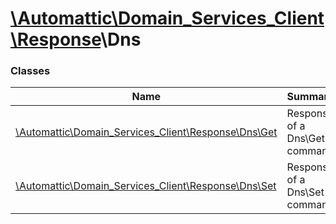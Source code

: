 # [\Automattic](../namespaces/automattic.md)[\Domain_Services_Client](../namespaces/automattic-domain-services-client.md)[\Response](../namespaces/automattic-domain-services-client-response.md)\Dns

### Classes

| Name | Summary |
|------|---------|
| [\Automattic\Domain_Services_Client\Response\Dns\Get](../classes/Automattic-Domain-Services-Client-Response-Dns-Get.md) | Response of a Dns\Get command |
| [\Automattic\Domain_Services_Client\Response\Dns\Set](../classes/Automattic-Domain-Services-Client-Response-Dns-Set.md) | Response of a Dns\Set command |
